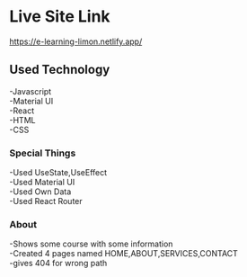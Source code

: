 # Live Site Link

https://e-learning-limon.netlify.app/

## Used Technology

-Javascript<br/>
-Material UI<br/>
-React<br/>
-HTML<br/>
-CSS<br/>

### Special Things

-Used UseState,UseEffect<br/>
-Used Material UI<br/>
-Used Own Data<br/>
-Used React Router<br/>

### About

-Shows some course with some information<br/>
-Created 4 pages named HOME,ABOUT,SERVICES,CONTACT<br/>
-gives 404 for wrong path<br/>
